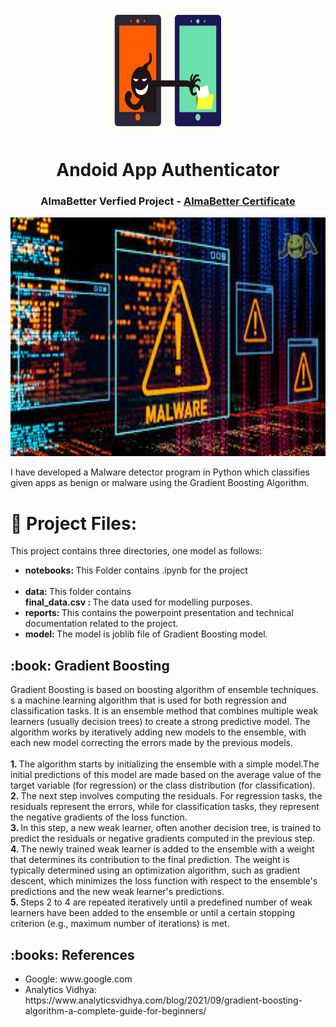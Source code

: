 <p align="center"> 
  <img src="images/android app.jpg" alt="" width="200px" height="200px">
</p>
<h1 align="center"> Andoid App Authenticator</h1>
<h3 align="center"> AlmaBetter Verfied Project - <a href="https://certificates.almabetter.com/en/verify/99124074888726"> AlmaBetter Certificate </a> </h5>

<p align="center"> 
<img src="images/Malware.jpg" alt="" height="382px">
</p>

<p>I have developed a Malware detector program in Python which classifies given apps as benign or malware using the Gradient Boosting Algorithm.</p>

# :floppy_disk: Project Files:
This project contains three directories, one model as follows:
<ul>
 <li><b> notebooks: </b> This Folder contains .ipynb for the project</li><br>
 <li><b> data: </b> This folder contains</li>
	<t><b>final_data.csv : </b>The data used for modelling purposes.</t>
  <li><b> reports: </b> This contains the powerpoint presentation and technical documentation related to the project.<br>
<li><b> model: </b> The model is joblib file of Gradient Boosting model. </li>
 </ul>
 
<h2> :book: Gradient Boosting </h2>
Gradient Boosting is based on boosting algorithm of ensemble techniques. s a machine learning algorithm that is used for both regression and classification tasks. It is an ensemble method that combines multiple weak learners (usually decision trees) to create a strong predictive model. The algorithm works by iteratively adding new models to the ensemble, with each new model correcting the errors made by the previous models.<br><br>
<b>1. </b> The algorithm starts by initializing the ensemble with a simple model.The initial predictions of this model are made based on the average value of the target variable (for regression) or the class distribution (for classification).<br>
<b>2. </b> The next step involves computing the residuals. For regression tasks, the residuals represent the errors, while for classification tasks, they represent the negative gradients of the loss function.<br>
<b>3. </b>In this step, a new weak learner, often another decision tree, is trained to predict the residuals or negative gradients computed in the previous step.<br>
<b>4. </b>The newly trained weak learner is added to the ensemble with a weight that determines its contribution to the final prediction. The weight is typically determined using an optimization algorithm, such as gradient descent, which minimizes the loss function with respect to the ensemble's predictions and the new weak learner's predictions.<br>
<b>5. </b>Steps 2 to 4 are repeated iteratively until a predefined number of weak learners have been added to the ensemble or until a certain stopping criterion (e.g., maximum number of iterations) is met.

<h2> :books: References</h2>
<ul>
	<li> Google: www.google.com</li>
	<li> Analytics Vidhya: https://www.analyticsvidhya.com/blog/2021/09/gradient-boosting-algorithm-a-complete-guide-for-beginners/</li>
</ul>
